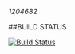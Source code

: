 *1204682*

##BUILD STATUS

[![Build Status](https://travis-ci.com/SimoneDalMedico/Assignment2.svg?branch=master)](https://travis-ci.com/SimoneDalMedico/Assignment2)


